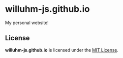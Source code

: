 # willuhm-js.github.io
My personal website!

## License
**willuhm-js.github.io** is licensed under the [MIT License](https://github.com/willuhm-js/willuhm-js.github.io/blob/main/LICENSE).
